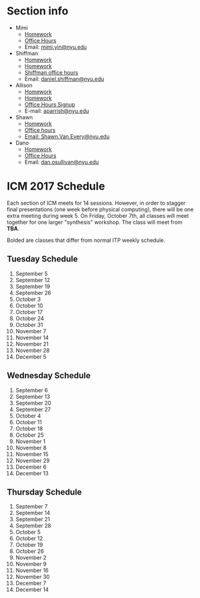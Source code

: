 # Section info
* Mimi
  - [Homework](https://github.com/ITPNYU/ICM-2017/wiki/Homework-Mimi-Tuesday)
  - [Office Hours](https://itp.nyu.edu/inwiki/Signup/Mimi)
  - Email: mimi.yin@nyu.edu
* Shiffman
  * [Homework](https://github.com/ITPNYU/ICM-2017/wiki/Homework-Shiffman-Thursday-1)  
  * [Homework](https://github.com/ITPNYU/ICM-2017/wiki/Homework-Shiffman-Thursday-2)  
  * [Shiffman office hours](https://itp.nyu.edu/inwiki/Signup/Shiffman)
  - Email: daniel.shiffman@nyu.edu
* Allison
  * [Homework](https://github.com/ITPNYU/ICM-2017/wiki/Homework-Allison-Thursday-1)  
  * [Homework](https://github.com/ITPNYU/ICM-2017/wiki/Homework-Allison-Thursday-2)  
  * [Office Hours Signup](https://calendar.google.com/calendar/selfsched?sstoken=UVBPem9ZRFh0NmxvfGRlZmF1bHR8MmNjMGMxNmNiMDNjN2ZmNWQwMmJhMDg3ZTQ3Y2ZmNWI)
  * E-mail: aparrish@nyu.edu
* Shawn
  * [Homework](https://github.com/ITPNYU/ICM-2017/wiki/Homework-Shawn-Thursday)
  * [Office hours](https://itp.nyu.edu/inwiki/Signup/Shawn)
  * [Email: Shawn.Van.Every@nyu.edu](mailto:Shawn.Van.Every@nyu.edu)
* Dano
  * [Homework](https://github.com/ITPNYU/ICM-2017/wiki/Homework-Dano-Wednesday)  
  - [Office Hours](https://calendar.google.com/calendar/selfsched?sstoken=UVBlTFZhOVNCTmF0fGRlZmF1bHR8MmU2NTM4NjJmOTJiNTUwM2M0YTBmMzcyZDM4NjRkNmQ)
  - Email: dan.osullivan@nyu.edu

# ICM 2017 Schedule

Each section of ICM meets for 14 sessions.  However, in order to stagger final presentations (one week before physical computing), there will be one extra meeting during week 5.  On Friday, October 7th, all classes will meet together for one larger "synthesis" workshop.  The class will meet from **TBA**.

Bolded are classes that differ from normal ITP weekly schedule.

## Tuesday Schedule 
1. September 5
  2. September 12
  3. September 19
  4. September 26
  5. October 3
  6. October 10
  7. October 17
  8. October 24
  9. October 31
10. November 7
11. November 14
12. November 21
13. November 28
14. December 5

## Wednesday Schedule 
1. September 6
  2. September 13
  3. September 20
  4. September 27
  5. October 4
  6. October 11
  7. October 18
  8. October 25
  9. November 1
10. November 8
11. November 15
12. November 29
13. December 6
14. December 13


## Thursday Schedule 
 1. September 7
  2. September 14
  3. September 21
  4. September 28
  5. October 5
  6. October 12
  7. October 19
  8. October 26
  9. November 2
10. November 9
11. November 16
12. November 30
13. December 7
14. December 14
